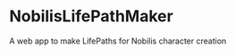 NobilisLifePathMaker
====================

A web app to make LifePaths for Nobilis character creation
